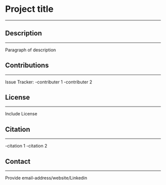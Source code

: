 # Project title
---

## Description
---

Paragraph of description

## Contributions
---
Issue Tracker:
-contributer 1
-contributer 2

## License
---
Include License

## Citation
---
-citation 1
-citation 2


## Contact
---
Provide email-address/website/Linkedin